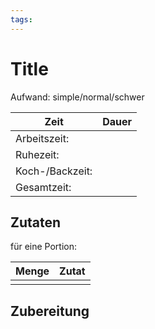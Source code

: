 ```yaml
---
tags:
---
```


# Title

Aufwand: simple/normal/schwer

| Zeit            | Dauer |
|-----------------|-------|
| Arbeitszeit:    |       |
| Ruhezeit:       |       |
| Koch-/Backzeit: |       |
| Gesamtzeit:     |       |

## Zutaten

für eine Portion:

| Menge | Zutat |
|------:|:------|
|       |       |

## Zubereitung